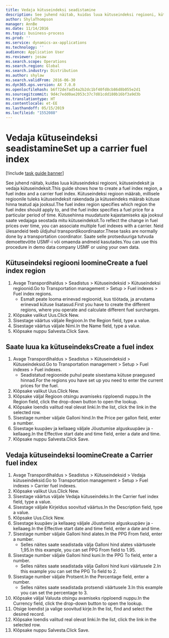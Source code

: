 ```yaml
---
title: Vedaja kütuseindeksi seadistamine
description: See juhend näitab, kuidas luua kütuseindeksi regiooni, kütuseindeksit ja vedaja kütuseindeksit.
author: ShylaThompson
manager: AnnBe
ms.date: 11/14/2016
ms.topic: business-process
ms.prod: ''
ms.service: dynamics-ax-applications
ms.technology: ''
audience: Application User
ms.reviewer: josaw
ms.search.scope: Operations
ms.search.region: Global
ms.search.industry: Distribution
ms.author: shylaw
ms.search.validFrom: 2016-06-30
ms.dyn365.ops.version: AX 7.0.0
ms.openlocfilehash: b6f72de7ad54a2b2dc1bf40fd8cb86d8b055e2d1
ms.sourcegitcommit: 9d4c7edd0ae2053c37c7d81cdd180b16bf3a9d3b
ms.translationtype: HT
ms.contentlocale: et-EE
ms.lasthandoff: 05/15/2019
ms.locfileid: "1552088"
---
```

# <a name="set-up-a-carrier-fuel-index"></a><span data-ttu-id="5eda4-103">Vedaja kütuseindeksi seadistamine</span><span class="sxs-lookup"><span data-stu-id="5eda4-103">Set up a carrier fuel index</span></span>

[!include [task guide banner](../../includes/task-guide-banner.md)]

<span data-ttu-id="5eda4-104">See juhend näitab, kuidas luua kütuseindeksi regiooni, kütuseindeksit ja vedaja kütuseindeksit.</span><span class="sxs-lookup"><span data-stu-id="5eda4-104">This guide shows how to create a fuel index region, a fuel index and a carrier fuel index.</span></span> <span data-ttu-id="5eda4-105">Kütuseindeksi regioon määrab, millisele regioonile tuleks kütuseindeksit rakendada ja kütuseindeks määrab kütuse hinna teatud aja jooksul.</span><span class="sxs-lookup"><span data-stu-id="5eda4-105">The fuel index region specifies which region the fuel index should apply to, and the fuel index specifies a fuel price for a particular period of time.</span></span> <span data-ttu-id="5eda4-106">Kütusehinna muudatuste kajastamiseks aja jooksul saate vedajaga seostada mitu kütuseindeksit.</span><span class="sxs-lookup"><span data-stu-id="5eda4-106">To reflect the change in fuel prices over time, you can associate multiple fuel indexes with a carrier.</span></span>  <span data-ttu-id="5eda4-107">Neid ülesandeid teeb üldjuhul transpordikoordinaator.</span><span class="sxs-lookup"><span data-stu-id="5eda4-107">These tasks are normally done by a transportation coordinator.</span></span> <span data-ttu-id="5eda4-108">Saate selle protseduuriga tutvuda demoettevõtte USMF-i või omaenda andmeid kasutades.</span><span class="sxs-lookup"><span data-stu-id="5eda4-108">You can use this procedure in demo data company USMF or using your own data.</span></span>


## <a name="create-a-fuel-index-region"></a><span data-ttu-id="5eda4-109">Kütuseindeksi regiooni loomine</span><span class="sxs-lookup"><span data-stu-id="5eda4-109">Create a fuel index region</span></span>
1. <span data-ttu-id="5eda4-110">Avage Transpordihaldus > Seadistus > Kütuseindeksid > Kütuseindeksi regioonid.</span><span class="sxs-lookup"><span data-stu-id="5eda4-110">Go to Transportation management > Setup > Fuel indexes > Fuel index regions.</span></span>
    * <span data-ttu-id="5eda4-111">Esmalt peate looma erinevad regioonid, kus töötada, ja arvutama erinevad kütuse lisatasud.</span><span class="sxs-lookup"><span data-stu-id="5eda4-111">First you have to create the different regions, where you operate and calculate different fuel surcharges.</span></span>  
2. <span data-ttu-id="5eda4-112">Klõpsake valikut Uus.</span><span class="sxs-lookup"><span data-stu-id="5eda4-112">Click New.</span></span>
3. <span data-ttu-id="5eda4-113">Sisestage väärtus väljale Regioon.</span><span class="sxs-lookup"><span data-stu-id="5eda4-113">In the Region field, type a value.</span></span>
4. <span data-ttu-id="5eda4-114">Sisestage väärtus väljale Nimi.</span><span class="sxs-lookup"><span data-stu-id="5eda4-114">In the Name field, type a value.</span></span>
5. <span data-ttu-id="5eda4-115">Klõpsake nuppu Salvesta.</span><span class="sxs-lookup"><span data-stu-id="5eda4-115">Click Save.</span></span>

## <a name="create-a-fuel-index"></a><span data-ttu-id="5eda4-116">Saate luua ka kütuseindeks</span><span class="sxs-lookup"><span data-stu-id="5eda4-116">Create a fuel index</span></span>
1. <span data-ttu-id="5eda4-117">Avage Transpordihaldus > Seadistus > Kütuseindeksid > Kütuseindeksid.</span><span class="sxs-lookup"><span data-stu-id="5eda4-117">Go to Transportation management > Setup > Fuel indexes > Fuel indexes.</span></span>
    * <span data-ttu-id="5eda4-118">Seadistatud regioonide puhul peate sisestama kütuse praegused hinnad.</span><span class="sxs-lookup"><span data-stu-id="5eda4-118">For the regions you have set up you need to enter the current prices for the fuel.</span></span>  
2. <span data-ttu-id="5eda4-119">Klõpsake valikut Uus.</span><span class="sxs-lookup"><span data-stu-id="5eda4-119">Click New.</span></span>
3. <span data-ttu-id="5eda4-120">Klõpsake väljal Regioon otsingu avamiseks ripploendi nuppu.</span><span class="sxs-lookup"><span data-stu-id="5eda4-120">In the Region field, click the drop-down button to open the lookup.</span></span>
4. <span data-ttu-id="5eda4-121">Klõpsake loendis valitud real olevat linki.</span><span class="sxs-lookup"><span data-stu-id="5eda4-121">In the list, click the link in the selected row.</span></span>
5. <span data-ttu-id="5eda4-122">Sisestage number väljale Galloni hind.</span><span class="sxs-lookup"><span data-stu-id="5eda4-122">In the Price per gallon field, enter a number.</span></span>
6. <span data-ttu-id="5eda4-123">Sisestage kuupäev ja kellaaeg väljale Jõustumise alguskuupäev ja -kellaaeg.</span><span class="sxs-lookup"><span data-stu-id="5eda4-123">In the Effective start date and time field, enter a date and time.</span></span>
7. <span data-ttu-id="5eda4-124">Klõpsake nuppu Salvesta.</span><span class="sxs-lookup"><span data-stu-id="5eda4-124">Click Save.</span></span>

## <a name="create-a-carrier-fuel-index"></a><span data-ttu-id="5eda4-125">Vedaja kütuseindeksi loomine</span><span class="sxs-lookup"><span data-stu-id="5eda4-125">Create a Carrier fuel index</span></span>
1. <span data-ttu-id="5eda4-126">Avage Transpordihaldus > Seadistus > Kütuseindeksid > Vedaja kütuseindeksid.</span><span class="sxs-lookup"><span data-stu-id="5eda4-126">Go to Transportation management > Setup > Fuel indexes > Carrier fuel indexes.</span></span>
2. <span data-ttu-id="5eda4-127">Klõpsake valikut Uus.</span><span class="sxs-lookup"><span data-stu-id="5eda4-127">Click New.</span></span>
3. <span data-ttu-id="5eda4-128">Sisestage väärtus väljale Vedaja kütuseindeks.</span><span class="sxs-lookup"><span data-stu-id="5eda4-128">In the Carrier fuel index field, type a value.</span></span>
4. <span data-ttu-id="5eda4-129">Sisestage väljale Kirjeldus soovitud väärtus.</span><span class="sxs-lookup"><span data-stu-id="5eda4-129">In the Description field, type a value.</span></span>
5. <span data-ttu-id="5eda4-130">Klõpsake Uus.</span><span class="sxs-lookup"><span data-stu-id="5eda4-130">Click New.</span></span>
6. <span data-ttu-id="5eda4-131">Sisestage kuupäev ja kellaaeg väljale Jõustumise alguskuupäev ja -kellaaeg.</span><span class="sxs-lookup"><span data-stu-id="5eda4-131">In the Effective start date and time field, enter a date and time.</span></span>
7. <span data-ttu-id="5eda4-132">Sisestage number väljale Galloni hind alates.</span><span class="sxs-lookup"><span data-stu-id="5eda4-132">In the PPG From field, enter a number.</span></span>
    * <span data-ttu-id="5eda4-133">Selles näites saate seadistada välja Galloni hind alates väärtusele 1,95.</span><span class="sxs-lookup"><span data-stu-id="5eda4-133">In this example, you can set PPG From field to 1.95.</span></span>  
8. <span data-ttu-id="5eda4-134">Sisestage number väljale Galloni hind kuni.</span><span class="sxs-lookup"><span data-stu-id="5eda4-134">In the PPG To field, enter a number.</span></span>
    * <span data-ttu-id="5eda4-135">Selles näites saate seadistada välja Galloni hind kuni väärtusele 2.</span><span class="sxs-lookup"><span data-stu-id="5eda4-135">In this example you can set the PPG To field to 2.</span></span>  
9. <span data-ttu-id="5eda4-136">Sisestage number väljale Protsent.</span><span class="sxs-lookup"><span data-stu-id="5eda4-136">In the Percentage field, enter a number.</span></span>
    * <span data-ttu-id="5eda4-137">Selles näites saate seadistada protsendi väärtusele 3.</span><span class="sxs-lookup"><span data-stu-id="5eda4-137">In this example you can set the percentage to 3.</span></span>  
10. <span data-ttu-id="5eda4-138">Klõpsake väljal Valuuta otsingu avamiseks ripploendi nuppu.</span><span class="sxs-lookup"><span data-stu-id="5eda4-138">In the Currency field, click the drop-down button to open the lookup.</span></span>
11. <span data-ttu-id="5eda4-139">Otsige loendist ja valige soovitud kirje.</span><span class="sxs-lookup"><span data-stu-id="5eda4-139">In the list, find and select the desired record.</span></span>
12. <span data-ttu-id="5eda4-140">Klõpsake loendis valitud real olevat linki.</span><span class="sxs-lookup"><span data-stu-id="5eda4-140">In the list, click the link in the selected row.</span></span>
13. <span data-ttu-id="5eda4-141">Klõpsake nuppu Salvesta.</span><span class="sxs-lookup"><span data-stu-id="5eda4-141">Click Save.</span></span>

